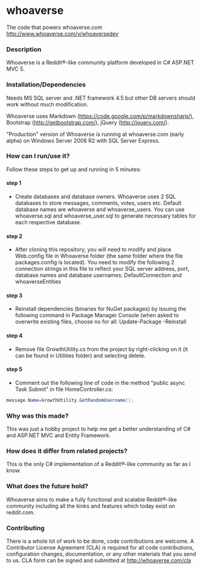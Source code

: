 whoaverse
=========

The code that powers whoaverse.com  http://www.whoaverse.com/v/whoaversedev

### Description
Whoaverse is a Reddit®-like community platform developed in C# ASP.NET MVC 5. 

### Installation/Dependencies
Needs MS SQL server and .NET framework 4.5 but other DB servers should work without much modification.

Whoaverse uses Markdown (https://code.google.com/p/markdownsharp/), Bootstrap (http://getbootstrap.com/), jQuery (http://jquery.com/). 

"Production" version of Whoaverse is running at whoaverse.com (early alpha) on Windows Server 2008 R2 with SQL Server Express.

### How can I run/use it?
Follow these steps to get up and running in 5 minutes:

#### step 1
- Create databases and database owners.
Whoaverse uses 2 SQL databases to store messages, comments, votes, users etc. 
Default database names are whoaverse and whoaverse_users.
You can use whoaverse.sql and whoaverse_user.sql to generate necessary tables for each respective database.

#### step 2
- After cloning this repository, you will need to modify and place Web.config file in Whoaverse folder (the same folder where the file packages.config is located). You need to modify the following 2 connection strings in this file to reflect your SQL server address, port, database names and database usernames: 
DefaultConnection and whoaverseEntities

#### step 3
- Reinstall dependencies (binaries for NuGet packages) by issuing the following command in Package Manager Console (when asked to overwrite existing files, choose no for all:
Update-Package -Reinstall

#### step 4
- Remove file GrowthUtility.cs from the project by right-clicking on it (it can be found in Utilities folder) and selecting delete.

#### step 5
- Comment out the following line of code in the method "public async Task<ActionResult> Submit" in file HomeController.cs:
```c#
message.Name=GrowthUtility.GetRandomUsername();
```

### Why was this made?
This was just a hobby project to help me get a better understanding of C# and ASP.NET MVC and Entity Framework.

### How does it differ from related projects?
This is the only C# implementation of a Reddit®-like community as far as I know.

### What does the future hold?
Whoaverse aims to make a fully functional and scalable Reddit®-like community including all the kinks and features which today exist on reddit.com. 

### Contributing
There is a whole lot of work to be done, code contributions are welcome. A Contributor License Agreement (CLA) is required for all code contributions, configuration changes, documentation, or any other materials that you send to us.
CLA form can be signed and submitted at http://whoaverse.com/cla
